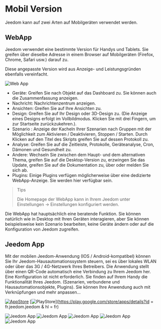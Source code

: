 # Mobil Version

Jeedom kann auf zwei Arten auf Mobilgeräten verwendet werden.

## WebApp

Jeedom verwendet eine bestimmte Version für Handys und Tablets. Sie greifen über dieselbe Adresse in einem Browser auf Mobilgeräten (Firefox, Chrome, Safari usw.) darauf zu.

Diese angepasste Version wird aus Anzeige- und Leistungsgründen ebenfalls vereinfacht.

![Web App](images/webApp.png)

- Geräte: Greifen Sie nach Objekt auf das Dashboard zu. Sie können auch die Zusammenfassung anzeigen.
- Nachricht: Nachrichtenzentrum anzeigen.
- Ansichten: Greifen Sie auf Ihre Ansichten zu.
- Design: Greifen Sie auf Ihr Design oder 3D-Design zu. (Die Anzeige eines Designs erfolgt im Vollbildmodus. Klicken Sie mit drei Fingern, um zur Startseite zurückzukehren.).
- Szenario : Anzeige der Kacheln Ihrer Szenarien nach Gruppen mit der Möglichkeit zum Aktivieren / Deaktivieren, Stoppen / Starten. Durch Klicken auf den Titel des Skripts greifen Sie auf dessen Protokoll zu.
- Analyse: Greifen Sie auf die Zeitleiste, Protokolle, Geräteanalyse, Cron, Dämonen und Gesundheit zu.
- Andere: Wechseln Sie zwischen dem Haupt- und dem alternativen Thema, greifen Sie auf die Desktop-Version zu, erzwingen Sie das Update, greifen Sie auf die Dokumentation zu, über oder melden Sie sich ab.
- Plugins: Einige Plugins verfügen möglicherweise über eine dedizierte WebApp-Anzeige. Sie werden hier verfügbar sein.

> Tips
>
> Die Homepage der WebApp kann in Ihrem Jeedom unter Einstellungen → Einstellungen konfiguriert werden.

Die WebApp hat hauptsächlich eine beratende Funktion. Sie können natürlich wie in Desktop mit Ihren Geräten interagieren, aber Sie können beispielsweise kein Szenario bearbeiten, keine Geräte ändern oder auf die Konfiguration von Jeedom zugreifen.

## Jeedom App

Mit der mobilen Jeedom-Anwendung (IOS / Android-kompatibel) können Sie Ihr Jeedom-Hausautomationssystem steuern, sei es über lokales WLAN oder über das 3G / 4G-Netzwerk Ihres Betreibers. Die Anwendung stellt über einen QR-Code automatisch eine Verbindung zu Ihrem Jeedom her. Eine Konfiguration ist nicht erforderlich. Sie finden auf Ihrem Handy die Funktionalität Ihres Jeedom. (Szenarien, verbundene und Hausautomationsobjekte, Plugins). Sie können Ihre Anwendung auch mit Verknüpfungen und mehr anpassen...

[![AppStore](images/appstore.png)](https://itunes.apple.com/fr/app/jeedom/id1010855094?mt=8)	[![PlayStore](images/googleplay.png)](https://play.google.com/store/apps/details?id = fr.jeedom.jeedom & hl = fr)


![Jeedom App](images/screen322x572-1.jpg) ![Jeedom App](images/screen322x572-2.jpg) ![Jeedom App](images/screen322x572-3.jpg) ![Jeedom App](images/screen322x572-4.jpg) ![Jeedom App](images/screen322x572-5.jpg)


